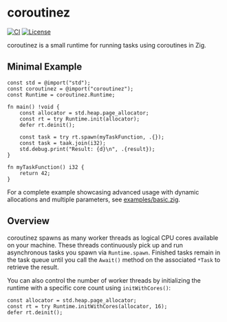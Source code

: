 # coroutinez

[![CI](https://github.com/floscodes/coroutinez/actions/workflows/ci.yml/badge.svg)](https://github.com/floscodes/coroutinez/actions/workflows/ci.yml)
[![License](https://img.shields.io/badge/license-MIT-blue.svg)](LICENSE)

coroutinez is a small runtime for running tasks using coroutines in Zig.


## Minimal Example

```zig
const std = @import("std");
const coroutinez = @import("coroutinez");
const Runtime = coroutinez.Runtime;

fn main() !void {
    const allocator = std.heap.page_allocator;
    const rt = try Runtime.init(allocator);
    defer rt.deinit();

    const task = try rt.spawn(myTaskFunction, .{});
    const task = taak.join(i32);
    std.debug.print("Result: {d}\n", .{result});
}

fn myTaskFunction() i32 {
    return 42;
}
```

For a complete example showcasing advanced usage with dynamic allocations and multiple parameters, see [examples/basic.zig](./examples/basic.zig).

## Overview

coroutinez spawns as many worker threads as logical CPU cores available on your machine. These threads continuously pick up and run asynchronous tasks you spawn via `Runtime.spawn`. Finished tasks remain in the task queue until you call the `Await()` method on the associated `*Task` to retrieve the result.

You can also control the number of worker threads by initializing the runtime with a specific core count using `initWithCores()`:

```zig
const allocator = std.heap.page_allocator;
const rt = try Runtime.initWithCores(allocator, 16);
defer rt.deinit();
```
